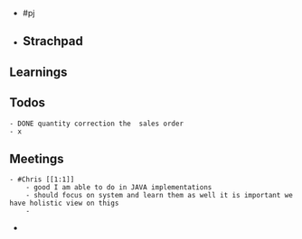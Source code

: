 - #pj
- ## Strachpad
## Learnings
## Todos
	- DONE quantity correction the  sales order
	- x
## Meetings
	- #Chris [[1:1]]
		- good I am able to do in JAVA implementations
		- should focus on system and learn them as well it is important we have holistic view on thigs
		-
-